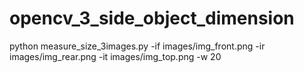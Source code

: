 # opencv_3_side_object_dimension
python measure_size_3images.py -if images/img_front.png -ir images/img_rear.png -it images/img_top.png -w 20

